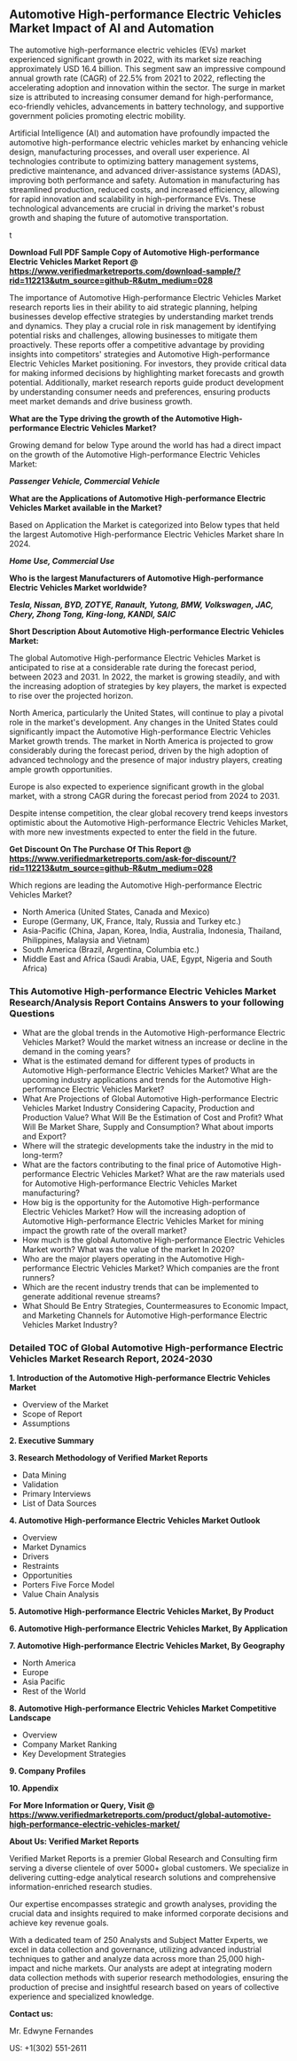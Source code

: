 <h2>Automotive High-performance Electric Vehicles Market Impact of AI and Automation</h2><p>The automotive high-performance electric vehicles (EVs) market experienced significant growth in 2022, with its market size reaching approximately USD 16.4 billion. This segment saw an impressive compound annual growth rate (CAGR) of 22.5% from 2021 to 2022, reflecting the accelerating adoption and innovation within the sector. The surge in market size is attributed to increasing consumer demand for high-performance, eco-friendly vehicles, advancements in battery technology, and supportive government policies promoting electric mobility.</p><p>Artificial Intelligence (AI) and automation have profoundly impacted the automotive high-performance electric vehicles market by enhancing vehicle design, manufacturing processes, and overall user experience. AI technologies contribute to optimizing battery management systems, predictive maintenance, and advanced driver-assistance systems (ADAS), improving both performance and safety. Automation in manufacturing has streamlined production, reduced costs, and increased efficiency, allowing for rapid innovation and scalability in high-performance EVs. These technological advancements are crucial in driving the market's robust growth and shaping the future of automotive transportation.</p>t</p><p id="" class=""><strong>Download Full PDF Sample Copy of Automotive High-performance Electric Vehicles Market Report @ <a href="https://www.verifiedmarketreports.com/download-sample/?rid=112213&utm_source=github-R&utm_medium=028" target="_blank">https://www.verifiedmarketreports.com/download-sample/?rid=112213&utm_source=github-R&utm_medium=028</a></strong></p><p>The importance of&nbsp;Automotive High-performance Electric Vehicles Market research reports lies in their ability to aid strategic planning, helping businesses develop effective strategies by understanding market trends and dynamics. They play a crucial role in risk management by identifying potential risks and challenges, allowing businesses to mitigate them proactively. These reports offer a competitive advantage by providing insights into competitors' strategies and Automotive High-performance Electric Vehicles Market positioning. For investors, they provide critical data for making informed decisions by highlighting market forecasts and growth potential. Additionally, market research reports guide product development by understanding consumer needs and preferences, ensuring products meet market demands and drive business growth.</p><p><strong>What are the&nbsp;Type driving the growth of the Automotive High-performance Electric Vehicles Market?</strong></p><p id="" class="">Growing demand for below Type around the world has had a direct impact on the growth of the Automotive High-performance Electric Vehicles Market:</p><em><strong>Passenger Vehicle, Commercial Vehicle</strong></em></p><strong>What are the&nbsp;Applications&nbsp;of Automotive High-performance Electric Vehicles Market available in the Market?</strong></p><p id="" class="">Based on Application the Market is categorized into Below types that held the largest Automotive High-performance Electric Vehicles Market share In 2024.</p><em><strong>Home Use, Commercial Use</strong></em></p><strong>Who is the largest Manufacturers of Automotive High-performance Electric Vehicles Market worldwide?</strong></p><p><em><strong>Tesla, Nissan, BYD, ZOTYE, Ranault, Yutong, BMW, Volkswagen, JAC, Chery, Zhong Tong, King-long, KANDI, SAIC</strong></em></p><p id="" class=""><strong>Short Description About Automotive High-performance Electric Vehicles Market:</strong></p><p>The global Automotive High-performance Electric Vehicles Market is anticipated to rise at a considerable rate during the forecast period, between 2023 and 2031. In 2022, the market is growing steadily, and with the increasing adoption of strategies by key players, the market is expected to rise over the projected horizon.</p><p>North America, particularly the United States, will continue to play a pivotal role in the market's development. Any changes in the United States could significantly impact the Automotive High-performance Electric Vehicles Market growth trends. The market in North America is projected to grow considerably during the forecast period, driven by the high adoption of advanced technology and the presence of major industry players, creating ample growth opportunities.</p><p>Europe is also expected to experience significant growth in the global market, with a strong CAGR during the forecast period from 2024 to 2031.</p><p>Despite intense competition, the clear global recovery trend keeps investors optimistic about the Automotive High-performance Electric Vehicles Market, with more new investments expected to enter the field in the future.</p><p id="" class=""><strong>Get Discount On The Purchase Of This Report @ <a href="https://www.verifiedmarketreports.com/ask-for-discount/?rid=112213&utm_source=github-R&utm_medium=028" target="_blank">https://www.verifiedmarketreports.com/ask-for-discount/?rid=112213&utm_source=github-R&utm_medium=028</a></strong></p>Which regions are leading the Automotive High-performance Electric Vehicles Market?</p><ul><li>North America (United States, Canada and Mexico)</li><li>Europe (Germany, UK, France, Italy, Russia and Turkey etc.)</li><li>Asia-Pacific (China, Japan, Korea, India, Australia, Indonesia, Thailand, Philippines, Malaysia and Vietnam)</li><li>South America (Brazil, Argentina, Columbia etc.)</li><li>Middle East and Africa (Saudi Arabia, UAE, Egypt, Nigeria and South Africa)</li></ul><h3 id="" class="">This Automotive High-performance Electric Vehicles Market Research/Analysis Report Contains Answers to your following Questions</h3><ul><li>What are the global trends in the Automotive High-performance Electric Vehicles Market? Would the market witness an increase or decline in the demand in the coming years?</li><li>What is the estimated demand for different types of products in Automotive High-performance Electric Vehicles Market? What are the upcoming industry applications and trends for the Automotive High-performance Electric Vehicles Market?</li><li>What Are Projections of Global Automotive High-performance Electric Vehicles Market Industry Considering Capacity, Production and Production Value? What Will Be the Estimation of Cost and Profit? What Will Be Market Share, Supply and Consumption? What about imports and Export?</li><li>Where will the strategic developments take the industry in the mid to long-term?</li><li>What are the factors contributing to the final price of Automotive High-performance Electric Vehicles Market? What are the raw materials used for Automotive High-performance Electric Vehicles Market manufacturing?</li><li>How big is the opportunity for the Automotive High-performance Electric Vehicles Market? How will the increasing adoption of Automotive High-performance Electric Vehicles Market for mining impact the growth rate of the overall market?</li><li>How much is the global Automotive High-performance Electric Vehicles Market worth? What was the value of the market In 2020?</li><li>Who are the major players operating in the Automotive High-performance Electric Vehicles Market? Which companies are the front runners?</li><li>Which are the recent industry trends that can be implemented to generate additional revenue streams?</li><li>What Should Be Entry Strategies, Countermeasures to Economic Impact, and Marketing Channels for Automotive High-performance Electric Vehicles Market Industry?</li></ul><h3 id="" class="">Detailed TOC of Global Automotive High-performance Electric Vehicles Market Research Report, 2024-2030</h3><p id="" class=""><strong>1. Introduction of the Automotive High-performance Electric Vehicles Market</strong></p><ul><li>Overview of the Market</li><li>Scope of Report</li><li>Assumptions</li></ul><p id="" class=""><strong>2. Executive Summary</strong></p><p id="" class=""><strong>3. Research Methodology of Verified Market Reports</strong></p><ul><li>Data Mining</li><li>Validation</li><li>Primary Interviews</li><li>List of Data Sources</li></ul><p id="" class=""><strong>4. Automotive High-performance Electric Vehicles Market Outlook</strong></p><ul><li>Overview</li><li>Market Dynamics</li><li>Drivers</li><li>Restraints</li><li>Opportunities</li><li>Porters Five Force Model</li><li>Value Chain Analysis</li></ul><p id="" class=""><strong>5. Automotive High-performance Electric Vehicles Market, By Product</strong></p><p id="" class=""><strong>6. Automotive High-performance Electric Vehicles Market, By Application</strong></p><p id="" class=""><strong>7. Automotive High-performance Electric Vehicles Market, By Geography</strong></p><ul><li>North America</li><li>Europe</li><li>Asia Pacific</li><li>Rest of the World</li></ul><p id="" class=""><strong>8. Automotive High-performance Electric Vehicles Market Competitive Landscape</strong></p><ul><li>Overview</li><li>Company Market Ranking</li><li>Key Development Strategies</li></ul><p id="" class=""><strong>9. Company Profiles</strong></p><p id="" class=""><strong>10. Appendix</strong></p><p id="" class=""><strong>For More Information or Query, Visit @ <a href="https://www.verifiedmarketreports.com/product/global-automotive-high-performance-electric-vehicles-market/" target="_blank">https://www.verifiedmarketreports.com/product/global-automotive-high-performance-electric-vehicles-market/</a></strong></p><p id="" class=""><strong>About Us: Verified Market Reports</strong></p><p id="" class="">Verified Market Reports is a premier Global Research and Consulting firm serving a diverse clientele of over 5000+ global customers. We specialize in delivering cutting-edge analytical research solutions and comprehensive information-enriched research studies.</p><p id="" class="">Our expertise encompasses strategic and growth analyses, providing the crucial data and insights required to make informed corporate decisions and achieve key revenue goals.</p><p id="" class="">With a dedicated team of 250 Analysts and Subject Matter Experts, we excel in data collection and governance, utilizing advanced industrial techniques to gather and analyze data across more than 25,000 high-impact and niche markets. Our analysts are adept at integrating modern data collection methods with superior research methodologies, ensuring the production of precise and insightful research based on years of collective experience and specialized knowledge.</p><p id="" class=""><strong>Contact us:</strong></p><p id="" class="">Mr. Edwyne Fernandes</p><p id="" class="">US: +1(302) 551-2611</p>